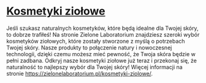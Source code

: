 # [Kosmetyki ziołowe](https://zielonelaboratorium.pl/kosmetyki-ziolowe/)

Jeśli szukasz naturalnych kosmetyków, które będą idealne dla Twojej skóry, to dobrze trafiłeś! Na stronie Zielone Laboratorium znajdziesz szeroki wybór kosmetyków ziołowych, które zostały stworzone z myślą o potrzebach Twojej skóry. Nasze produkty to połączenie natury i nowoczesnej technologii, dzięki czemu możesz mieć pewność, że Twoja skóra będzie w pełni zadbana. Odkryj nasze kosmetyki ziołowe już teraz i przekonaj się, że naturalność to najlepszy wybór dla Twojej skóry! Więcej informacji na stronie https://zielonelaboratorium.pl/kosmetyki-ziolowe/.